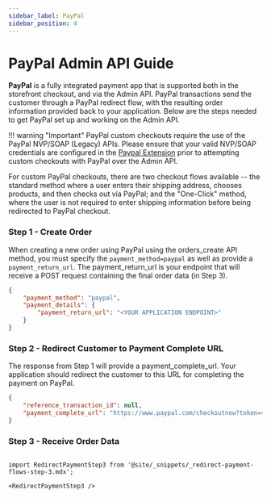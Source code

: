 ```yaml
---
sidebar_label: PayPal
sidebar_position: 4
---
```


# PayPal Admin API Guide

**PayPal** is a fully integrated payment app that is supported both in the storefront checkout, and via the Admin API.  PayPal transactions send the customer through a PayPal redirect flow, with the resulting order information provided back to your application.  Below are the steps needed to get PayPal set up and working on the Admin API.

!!! warning "Important"
    PayPal custom checkouts require the use of the PayPal NVP/SOAP (Legacy) APIs.  Please ensure that your valid NVP/SOAP credentials are configured in the [Paypal Extension](https://docs.29next.com/payments#paypal) prior to attempting custom checkouts with PayPal over the Admin API.


For custom PayPal checkouts, there are two checkout flows available -- the standard method where a user enters their shipping address, chooses products, and then checks out via PayPal; and the "One-Click" method, where the user is not required to enter shipping information before being redirected to PayPal checkout.

### Step 1 - Create Order

When creating a new order using PayPal using the orders_create API method, you must specify the `payment_method=paypal` as well as provide a `payment_return_url`. The payment_return_url is your endpoint that will receive a POST request containing the final order data (in Step 3).

```json title="Payment Details for Order with PayPal"
{
    "payment_method": "paypal",
    "payment_details": {
        "payment_return_url": "<YOUR APPLICATION ENDPOINT>"
    }
}
```

### Step 2 - Redirect Customer to Payment Complete URL
The response from Step 1 will provide a payment_complete_url. Your application should redirect the customer to this URL for completing the payment on PayPal.

```json title="Response with Payment Complete URL"
{
    "reference_transaction_id": null,
    "payment_complete_url": "https://www.paypal.com/checkoutnow?token=<PAYPAL TOKEN>"
}
```

### Step 3 - Receive Order Data
```mdx-code-block

import RedirectPaymentStep3 from '@site/_snippets/_redirect-payment-flows-step-3.mdx';

<RedirectPaymentStep3 />

```
